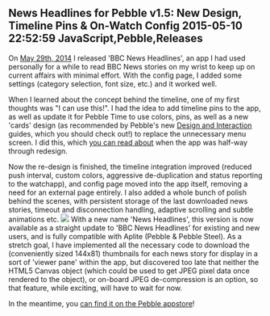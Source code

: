 News Headlines for Pebble v1.5: New Design, Timeline Pins & On-Watch Config
2015-05-10 22:52:59
JavaScript,Pebble,Releases
---

On <a title="New Pebble Watchapp: BBC News Headlines" href="https://ninedof.wordpress.com/2014/05/29/new-pebble-watchapp-bbc-news-headlines/">May 29th, 2014</a> I released 'BBC News Headlines', an app I had used personally for a while to read BBC News stories on my wrist to keep up on current affairs with minimal effort. With the config page, I added some settings (category selection, font size, etc.) and it worked well.

When I learned about the concept behind the timeline, one of my first thoughts was "I can use this!". I had the idea to add timeline pins to the app, as well as update it for Pebble Time to use colors, pins, as well as a new 'cards' design (as recommended by Pebble's new <a title="D&I Guides" href="https://developer.getpebble.com/guides/design-and-interaction/">Design and Interaction</a> guides, which you should check out!) to replace the unnecessary menu screen. I did this, which <a title="First Pebble Timeline App – BBC News" href="https://ninedof.wordpress.com/2015/04/05/first-pebble-timeline-app-bbc-news/">you can read about</a> when the app was half-way through redesign.

Now the re-design is finished, the timeline integration improved (reduced push interval, custom colors, aggressive de-duplication and status reporting to the watchapp), and config page moved into the app itself, removing a need for an external page entirely. I also added a whole bunch of polish behind the scenes, with persistent storage of the last downloaded news stories, timeout and disconnection handling, adaptive scrolling and subtle animations etc.
![](/assets/import/media/2015/05/1-5-flow.png)
With a new name 'News Headlines', this version is now available as a straight update to 'BBC News Headlines' for existing and new users, and is fully compatible with Aplite (Pebble & Pebble Steel).
As a stretch goal, I have implemented all the necessary code to download the (conveniently sized 144x81) thumbnails for each news story for display in a sort of 'viewer pane' within the app, but discovered too late that neither the HTML5 Canvas object (which could be used to get JPEG pixel data once rendered to the object), or on-board JPEG de-compression is an option, so that feature, while exciting, will have to wait for now.

In the meantime, you <a title="News Headlines on Pebble appstore" href="https://apps.getpebble.com/applications/5387b383f60819963900000e">can find it on the Pebble appstore</a>!
